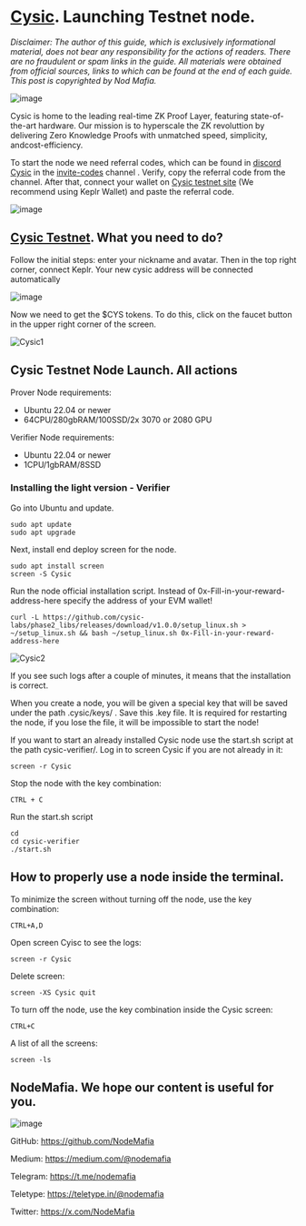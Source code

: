 # [Cysic](https://testnet.cysic.xyz/m/referral/invite). Launching Testnet node.
*Disclaimer: The author of this guide, which is exclusively informational material, does not bear any responsibility for the actions of readers. There are no fraudulent or spam links in the guide. All materials were obtained from official sources, links to which can be found at the end of each guide. This post is copyrighted by Nod Mafia.*

![image](https://github.com/user-attachments/assets/16c5f272-df25-4cea-8996-d34a37d47150)



Cysic is home to the leading real-time ZK Proof Layer, featuring state-of-the-art hardware. Our mission is to hyperscale the ZK revoluttion by delivering Zero Knowledge Proofs with unmatched speed, simplicity, andcost-efficiency.

To start the node we need referral codes, which can be found in [discord Cysic](https://discord.com/invite/cysic) in the [invite-codes](https://discord.com/channels/1127954093990760539/1308397379954671696) channel . Verify, copy the referral code from the channel.  After that, connect your wallet on [Cysic testnet site](https://testnet.cysic.xyz/m/referral/invite) (We recommend using Keplr Wallet) and paste the referral code.

![image](https://github.com/user-attachments/assets/ede42d96-bc95-49f5-b674-0cfd7dc4c8cd)


## [Cysic Testnet](https://testnet.icn.global). What you need to do?

Follow the initial steps: enter your nickname and avatar. Then in the top right corner, connect Keplr. Your new cysic address will be connected automatically  

![image](https://github.com/user-attachments/assets/8b0e920c-e74a-4e27-a502-7f570b52455d)


Now we need to get the $CYS tokens. To do this, click on the faucet button in the upper right corner of the screen.

![Cysic1](https://github.com/user-attachments/assets/354d886c-5fdc-4cac-805c-4dbc3d23e9c4)


## Cysic Testnet Node Launch. All actions 

Prover Node requirements:
- Ubuntu 22.04 or newer
- 64CPU/280gbRAM/100SSD/2x 3070 or 2080 GPU

Verifier Node requirements:
- Ubuntu 22.04 or newer
- 1CPU/1gbRAM/8SSD

### Installing the light version - Verifier

Go into Ubuntu and update.
```
sudo apt update
sudo apt upgrade
```
Next, install end deploy screen for the node.
```
sudo apt install screen
screen -S Cysic
```
Run the node official installation script. Instead of 0x-Fill-in-your-reward-address-here specify the address of your  EVM wallet!
```
curl -L https://github.com/cysic-labs/phase2_libs/releases/download/v1.0.0/setup_linux.sh > ~/setup_linux.sh && bash ~/setup_linux.sh 0x-Fill-in-your-reward-address-here
```
![Cysic2](https://github.com/user-attachments/assets/0c5b6185-dc0d-482b-a3d9-e6f1ee6f4f86)

If you see such logs after a couple of minutes, it means that the installation is correct.


When you create a node, you will be given a special key that will be saved under the path .cysic/keys/ . Save this .key file. It is required for restarting the node, if you lose the file, it will be impossible to start the node!

If you want to start an already installed Cysic node use the start.sh script at the path cysic-verifier/. Log in to screen Cysic if you are not already in it:

```
screen -r Cysic
```

Stop the node with the key combination:

```
CTRL + C
```

Run the start.sh script 

```
cd
cd cysic-verifier
./start.sh
```

## How to properly use a node inside the terminal.

To minimize the screen without turning off the node, use the key combination:

```
CTRL+A,D
```

Open screen Cyisc to see the logs:

```
screen -r Cysic
```

Delete screen:

```
screen -XS Cysic quit
```

To turn off the node, use the key combination inside the Cysic screen:

```
CTRL+C
```

A list of all the screens:

```
screen -ls
```

## NodeMafia. We hope our content is useful for you.
![image](https://github.com/user-attachments/assets/e0dc7aee-f823-41d2-a406-9e8837778964)

GitHub: https://github.com/NodeMafia

Medium: https://medium.com/@nodemafia

Telegram: https://t.me/nodemafia

Teletype: https://teletype.in/@nodemafia

Twitter: https://x.com/NodeMafia
